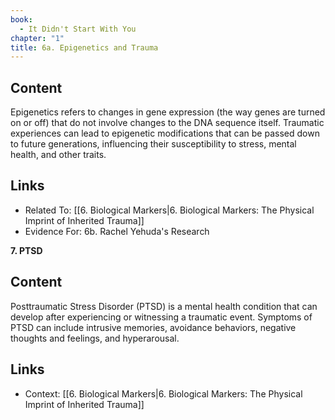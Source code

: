 ```yaml
---
book:
  - It Didn't Start With You
chapter: "1"
title: 6a. Epigenetics and Trauma
---
```

## Content

Epigenetics refers to changes in gene expression (the way genes are turned on or off) that do not involve changes to the DNA sequence itself. Traumatic experiences can lead to epigenetic modifications that can be passed down to future generations, influencing their susceptibility to stress, mental health, and other traits.

## Links

- Related To: [[6. Biological Markers|6. Biological Markers: The Physical Imprint of Inherited Trauma]]
- Evidence For: 6b. Rachel Yehuda's Research



**7. PTSD**

## Content

Posttraumatic Stress Disorder (PTSD) is a mental health condition that can develop after experiencing or witnessing a traumatic event. Symptoms of PTSD can include intrusive memories, avoidance behaviors, negative thoughts and feelings, and hyperarousal.

## Links

- Context: [[6. Biological Markers|6. Biological Markers: The Physical Imprint of Inherited Trauma]]

